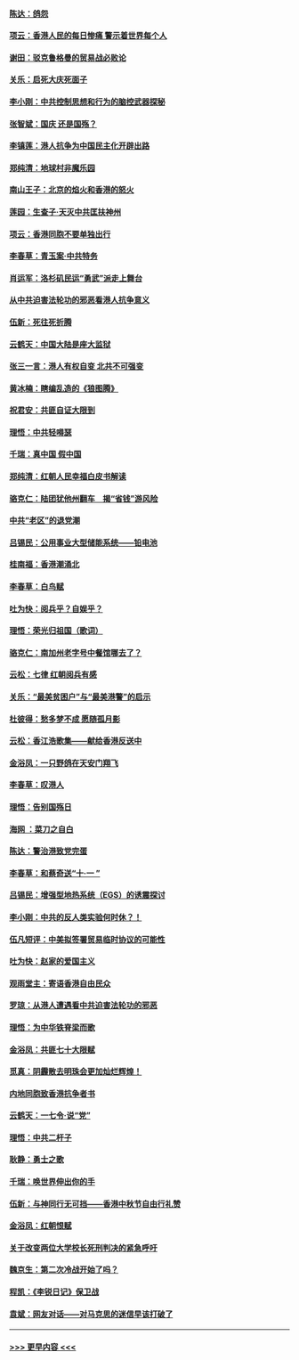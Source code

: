 #### [陈达：鸽怨](../pages/nsc993/n11561879.md?t=10020733) 
#### [项云：香港人民的每日惨痛  警示着世界每个人](../pages/nsc993/n11559273.md?t=10020733) 
#### [谢田：驳克鲁格曼的贸易战必败论](../pages/nsc993/n11555840.md?t=10020733) 
#### [关乐：启死大庆死面子](../pages/nsc993/n11556823.md?t=10020733) 
#### [李小刚：中共控制思想和行为的脑控武器探秘](../pages/nsc993/n11556776.md?t=10020733) 
#### [张智斌：国庆  还是国殇？](../pages/nsc993/n11556617.md?t=10020733) 
#### [李镇莲：港人抗争为中国民主化开辟出路](../pages/nsc993/n11556570.md?t=10020733) 
#### [郑纯清：地球村非魔乐园](../pages/nsc993/n11555415.md?t=10020733) 
#### [南山王子：北京的焰火和香港的怒火](../pages/nsc993/n11555318.md?t=10020733) 
#### [莲园：生查子·天灭中共匡扶神州](../pages/nsc993/n11555302.md?t=10020733) 
#### [项云：香港同胞不要单独出行](../pages/nsc993/n11555276.md?t=10020733) 
#### [李春草：青玉案‧中共特务](../pages/nsc993/n11552356.md?t=10020733) 
#### [肖运军：洛杉矶民运“勇武”派走上舞台](../pages/nsc993/n11551595.md?t=10020733) 
#### [从中共迫害法轮功的邪恶看港人抗争意义](../pages/nsc993/n11540858.md?t=10020733) 
#### [伍新：死往死折腾](../pages/nsc993/n11550174.md?t=10020733) 
#### [云鹤天：中国大陆是座大监狱](../pages/nsc993/n11550155.md?t=10020733) 
#### [张三一言：港人有权自变 北共不可强变](../pages/nsc993/n11550132.md?t=10020733) 
#### [黄冰楠：瞎编乱造的《狼图腾》](../pages/nsc993/n11550082.md?t=10020733) 
#### [祝君安：共匪自证大限到](../pages/nsc993/n11550041.md?t=10020733) 
#### [理悟：中共轻嘚瑟](../pages/nsc993/n11547978.md?t=10020733) 
#### [千瑞：真中国 假中国](../pages/nsc993/n11547865.md?t=10020733) 
#### [郑纯清：红朝人民幸福白皮书解读](../pages/nsc993/n11547499.md?t=10020733) 
#### [骆克仁：陆团犹他州翻车　揭“省钱”游风险](../pages/nsc993/n11546977.md?t=10020733) 
#### [中共“老区”的退党潮](../pages/nsc993/n11545995.md?t=10020733) 
#### [吕锡民：公用事业大型储能系统——铅电池](../pages/nsc993/n11545701.md?t=10020733) 
#### [桂南福：香港潮涌北](../pages/nsc993/n11545682.md?t=10020733) 
#### [李春草：白鸟赋](../pages/nsc993/n11545663.md?t=10020733) 
#### [吐为快：阅兵乎？自娱乎？](../pages/nsc993/n11545625.md?t=10020733) 
#### [理悟：荣光归祖国（歌词）](../pages/nsc993/n11545616.md?t=10020733) 
#### [骆克仁：南加州老字号中餐馆哪去了？](../pages/nsc993/n11545120.md?t=10020733) 
#### [云松：七律 红朝阅兵有感](../pages/nsc993/n11542394.md?t=10020733) 
#### [关乐：“最美贫困户”与“最美港警”的启示](../pages/nsc993/n11542252.md?t=10020733) 
#### [杜彼得：愁多梦不成 愿随孤月影](../pages/nsc993/n11540296.md?t=10020733) 
#### [云松：香江浩歌集——献给香港反送中](../pages/nsc993/n11540149.md?t=10020733) 
#### [金浴凤：一只野鸽在天安门翔飞](../pages/nsc993/n11540280.md?t=10020733) 
#### [李春草：叹港人](../pages/nsc993/n11540119.md?t=10020733) 
#### [理悟：告别国殇日](../pages/nsc993/n11539610.md?t=10020733) 
#### [海网 ：菜刀之自白](../pages/nsc993/n11539597.md?t=10020733) 
#### [陈达：警治港致党完蛋](../pages/nsc993/n11538127.md?t=10020733) 
#### [李春草：和蔡奇送“十·一 ”](../pages/nsc993/n11537810.md?t=10020733) 
#### [吕锡民：增强型地热系统（EGS）的诱震探讨](../pages/nsc993/n11537765.md?t=10020733) 
#### [李小刚：中共的反人类实验何时休？！](../pages/nsc993/n11537669.md?t=10020733) 
#### [伍凡短评：中美拟签署贸易临时协议的可能性](../pages/nsc993/n11536773.md?t=10020733) 
#### [吐为快：赵家的爱国主义](../pages/nsc993/n11536750.md?t=10020733) 
#### [观雨堂主：寄语香港自由民众](../pages/nsc993/n11536735.md?t=10020733) 
#### [罗琼：从港人遭遇看中共迫害法轮功的邪恶](../pages/nsc993/n11507862.md?t=10020733) 
#### [理悟：为中华铁脊梁而歌](../pages/nsc993/n11534458.md?t=10020733) 
#### [金浴凤：共匪七十大限赋](../pages/nsc993/n11534434.md?t=10020733) 
#### [觅真：阴霾散去明珠会更加灿烂辉煌！](../pages/nsc993/n11531858.md?t=10020733) 
#### [内地同胞致香港抗争者书](../pages/nsc993/n11531645.md?t=10020733) 
#### [云鹤天：一七令‧说“党”](../pages/nsc993/n11529099.md?t=10020733) 
#### [理悟：中共二杆子](../pages/nsc993/n11529046.md?t=10020733) 
#### [耿静：勇士之歌](../pages/nsc993/n11527562.md?t=10020733) 
#### [千瑞：唤世界伸出你的手](../pages/nsc993/n11526942.md?t=10020733) 
#### [伍新：与神同行无可挡——香港中秋节自由行礼赞](../pages/nsc993/n11526801.md?t=10020733) 
#### [金浴凤：红朝恨赋](../pages/nsc993/n11524312.md?t=10020733) 
#### [关于改变两位大学校长死刑判决的紧急呼吁](../pages/nsc993/n11524103.md?t=10020733) 
#### [魏京生：第二次冷战开始了吗？](../pages/nsc993/n11524023.md?t=10020733) 
#### [程凯：《李锐日记》保卫战](../pages/nsc993/n11522922.md?t=10020733) 
#### [袁斌：网友对话——对马克思的迷信早该打破了](../pages/nsc993/n11522561.md?t=10020733) 

----
#### [ >>> 更早内容 <<< ](../indexes/nsc993-earlier.md)
